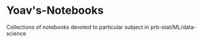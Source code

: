 # Yoav's-Notebooks

Collections of notebooks devoted to particular subject in prb-stat/ML/data-science


